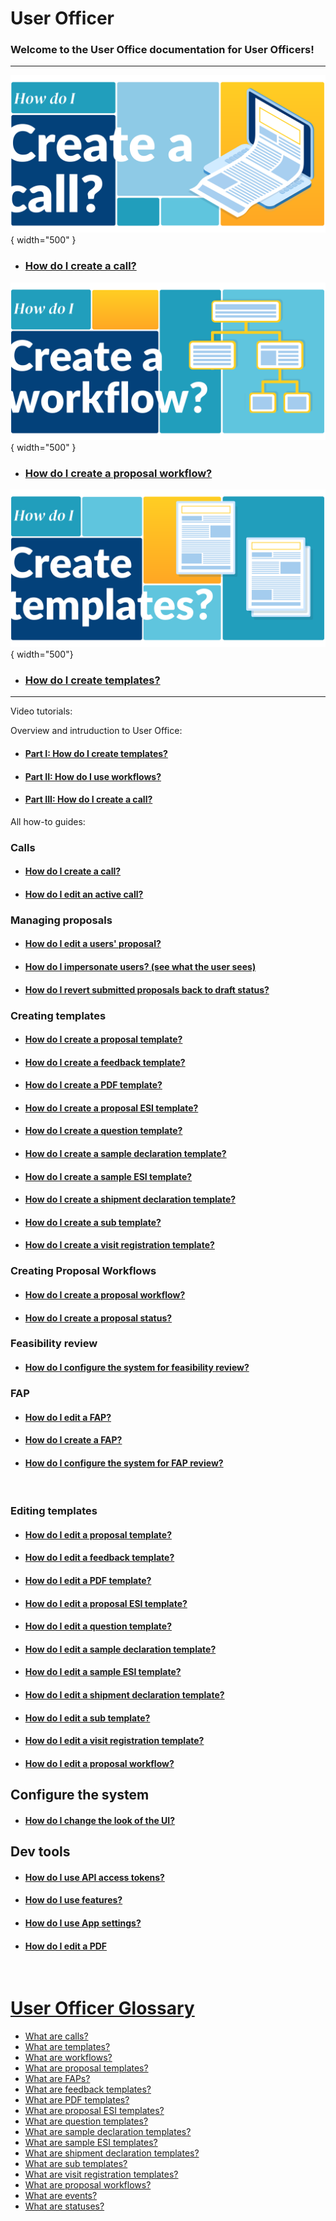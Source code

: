 # User Officer


### Welcome to the User Office documentation for **User Officers!**

_______________________________________________________

![Call](../../assets/images/call.png){ width="500" }

* ### [How do I create a call?](creating_call.md) 

![Workflow](../../assets/images/workflow.png){ width="500" }

* ### [How do I create a proposal workflow?](proposal_workflow.md)

![Templates](../../assets/images/templates.png){ width="500"}

* ### [How do I create templates?](templates/templates.md)
_______________________________________________________

Video tutorials:

Overview and intruduction to User Office:

* #### [Part I: How do I create templates?](videos.md)

* #### [Part II: How do I use workflows?](videos.md)

* #### [Part III: How do I create a call?](videos.md)


All how-to guides: 


### **Calls**
* #### [How do I create a call?](creating_call.md) 

* #### [How do I edit an active call?](editing_call.md)


### **Managing proposals**

* #### [How do I edit a users' proposal?](proposal.md)

* #### [How do I impersonate users? (see what the user sees)](roles.md)

* #### [How do I revert submitted proposals back to draft status?](proposal.md)


### **Creating templates**

* #### [How do I create a proposal template?](templates/proposal_template.md)

* #### [How do I create a feedback template?](templates/feedback_template.md)

* #### [How do I create a PDF template?](templates/pdf_template.md)

* #### [How do I create a proposal ESI template?](templates/proposalESI_template.md)

* #### [How do I create a question template?](templates/question_template.md)

* #### [How do I create a sample declaration template?](templates/sampledec_template.md)

* #### [How do I create a sample ESI template?](templates/sampleESI_template.md)

* #### [How do I create a shipment declaration template?](templates/shipment_template.md)

* #### [How do I create a sub template?](templates/sub_template.md)

* #### [How do I create a visit registration template?](templates/visit_template.md)

### **Creating Proposal Workflows**

* #### [How do I create a proposal workflow?](proposal_workflow.md)

* #### [How do I create a proposal status?](proposal_workflow.md)

### **Feasibility review**

* #### [How do I configure the system for feasibility review?](feasibility_review.md)


### **FAP**

* #### [How do I edit a FAP?](fap.md)

* #### [How do I create a FAP?](fap.md)

* #### [How do I configure the system for FAP review?](fap.md)
 

### **Editing templates**

* #### [How do I edit a proposal template?](templates/proposal_template.md)

* #### [How do I edit a feedback template?](templates/feedback_template.md)

* #### [How do I edit a PDF template?](templates/pdf_template.md)

* #### [How do I edit a proposal ESI template?](templates/proposalESI_template.md)

* #### [How do I edit a question template?](templates/question_template.md)

* #### [How do I edit a sample declaration template?](templates/sampledec_template.md)

* #### [How do I edit a sample ESI template?](templates/sampleESI_template.md)

* #### [How do I edit a shipment declaration template?](templates/shipment_template.md)

* #### [How do I edit a sub template?](templates/sub_template.md)

* #### [How do I edit a visit registration template?](templates/visit_template.md)

* #### [How do I edit a proposal workflow?](proposal_workflow.md)


## **Configure the system**

* #### [How do I change the look of the UI?](placeholder.md)


## **Dev tools**

* #### [How do I use API access tokens?](placeholder.md)

* #### [How do I use features?](features.md)

* #### [How do I use App settings?](placeholder.md)

* #### [How do I edit a PDF](placeholder.md)
 

# [User Officer Glossary](glossary.md)

* [What are calls?](placeholder.md)
* [What are templates?](placeholder.md)
* [What are workflows?](placeholder.md)
* [What are proposal templates?](placeholder.md)
* [What are FAPs?](placeholder.md)
* [What are feedback templates?](placeholder.md)
* [What are PDF templates?](placeholder.md)
* [What are proposal ESI templates?](placeholder.md)
* [What are question templates?](placeholder.md)
* [What are sample declaration templates?](placeholder.md)
* [What are sample ESI templates?](placeholder.md)
* [What are shipment declaration templates?](placeholder.md)
* [What are sub templates?](placeholder.md)
* [What are visit registration templates?](placeholder.md)
* [What are proposal workflows?](placeholder.md)
* [What are events?](placeholder.md)
* [What are statuses?](placeholder.md)




